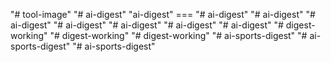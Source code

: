 "# tool-image" 
"# ai-digest" 
"ai-digest" ===
"# ai-digest" 
"# ai-digest" 
"# ai-digest" 
"# ai-digest" 
"# ai-digest" 
"# ai-digest" 
"# ai-digest" 
"# digest-working" 
"# digest-working" 
"# digest-working" 
"# ai-sports-digest" 
"# ai-sports-digest" 
"# ai-sports-digest" 

